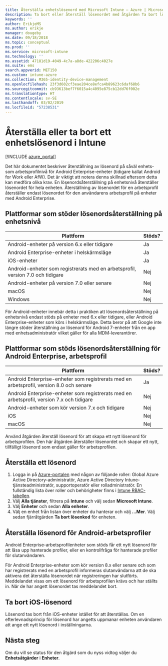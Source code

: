 ```yaml
---
title: Återställa enhetslösenord med Microsoft Intune – Azure | Microsoft Docs
description: Ta bort eller återställ lösenordet med åtgärden Ta bort lösenkod på enheter som du hanterar eller övervakar med Intune.
keywords: ''
author: ErikjeMS
ms.author: erikje
manager: dougeby
ms.date: 09/18/2018
ms.topic: conceptual
ms.prod: ''
ms.service: microsoft-intune
ms.technology: ''
ms.assetid: 47181d19-4049-4c7a-a8de-422206c4027e
ms.suite: ems
search.appverid: MET150
ms.custom: intune-azure
ms.collection: M365-identity-device-management
ms.openlocfilehash: 23f3d602cf3eae204ce8efca4b89623c6daf68b6
ms.sourcegitcommit: cb93613bef7f6015a4c4095e875cb12dd76f002e
ms.translationtype: HT
ms.contentlocale: sv-SE
ms.lasthandoff: 03/02/2019
ms.locfileid: "57238531"
---
```

# <a name="reset-or-remove-a-device-passcode-in-intune"></a>Återställa eller ta bort ett enhetslösenord i Intune

[!INCLUDE [azure_portal](./includes/azure_portal.md)]

Det här dokumentet beskriver återställning av lösenord på såväl enhets- som arbetsprofilnivå för Android Enterprise-enheter (tidigare kallat Android for Work eller AfW). Det är viktigt att notera denna skillnad eftersom detta kan medföra olika krav. En lösenordsåterställning på enhetsnivå återställer lösenordet för hela enheten. Återställning av lösenordet för en arbetsprofil återställer endast lösenordet för den användarens arbetsprofil på enheter med Android Enterprise.

## <a name="supported-platforms-for-device-level-passcode-reset"></a>Plattformar som stöder lösenordsåterställning på enhetsnivå

| Plattform | Stöds? |
| ---- | ---- |
| Android-enheter på version 6.x eller tidigare | Ja |
| Android Enterprise-enheter i helskärmsläge | Ja |
| iOS-enheter | Ja |
| Android-enheter som registrerats med en arbetsprofil, version 7.0 och tidigare | Nej |
| Android-enheter på version 7.0 eller senare | Nej |
| macOS | Nej |
| Windows | Nej |

För Android-enheter innebär detta i praktiken att lösenordsåterställning på enhetsnivå endast stöds på enheter med 6.x eller tidigare, eller Android Enterprise-enheter som körs i helskärmsläge. Detta beror på att Google inte längre stöder återställning av lösenord för Android 7-enheter från en app med enhetsadministratör vilket gäller för alla MDM-leverantörer.

## <a name="supported-platforms-for-android-enterprise-work-profile-passcode-reset"></a>Plattformar som stöds lösenordsåterställning för Android Enterprise, arbetsprofil

| Plattform | Stöds? |
| ---- | ---- |
| Android Enterprise-enheter som registrerats med en arbetsprofil, version 8.0 och senare | Ja |
| Android Enterprise-enheter som registrerats med en arbetsprofil, version 7.x och tidigare | Nej |
| Android-enheter som kör version 7.x och tidigare | Nej |
| iOS | Nej |
| macOS | Nej |

Använd åtgärden återställ lösenord för att skapa ett nytt lösenord för arbetsprofilen. Den här åtgärden återställer lösenordet och skapar ett nytt, tillfälligt lösenord som endast gäller för arbetsprofilen. 

## <a name="reset-a-passcode"></a>Återställa ett lösenord


1. Logga in på [Azure-portalen](https://portal.azure.com) med någon av följande roller: Global Azure Active Directory-administratör, Azure Active Directory Intune-tjänsteadministratör, supportoperatör eller rolladministratör. En fullständig lista över roller och behörigheter finns i [Intune RBAC-tabellen](https://gallery.technet.microsoft.com/Intune-RBAC-table-2e3c9a1a).
2. Välj **Alla tjänster**, filtrera på **Intune** och välj sedan **Microsoft Intune**.
3. Välj **Enheter** och sedan **Alla enheter**.
4. Välj en enhet från listan över enheter du hanterar och välj **...Mer**. Välj sedan fjärråtgärden **Ta bort lösenkod** för enheten.

## <a name="reset-android-work-profile-passcodes"></a>Återställa lösenord för Android-arbetsprofiler

Android Enterprise-arbetsprofilenheter som stöds får ett nytt lösenord för att låsa upp hanterade profiler, eller en kontrollfråga för hanterade profiler för slutanvändaren.

För Android Enterprise-enheter som kör version 8.x eller senare och som har registrerats med en arbetsprofil informeras slutanvändarna att de ska aktivera det återställa lösenordet när registreringen har slutförts. Meddelandet visas om ett lösenord för arbetsprofilen krävs och har ställts in. När de har angett lösenordet tas meddelandet bort.


## <a name="remove-ios-passcodes"></a>Ta bort iOS-lösenord

Lösenord tas bort från iOS-enheter istället för att återställas. Om en efterlevnadsprincip för lösenord har angetts uppmanar enheten användaren att ange ett nytt lösenord i inställningarna.

## <a name="next-steps"></a>Nästa steg

Om du vill se status för den åtgärd som du nyss vidtog väljer du **Enhetsåtgärder** i **Enheter**.
